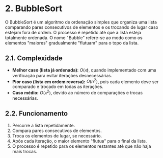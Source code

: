 # 2. BubbleSort

O BubbleSort é um algoritmo de ordenação simples que organiza uma lista comparando pares consecutivos de elementos e os trocando de lugar caso estejam fora de ordem. O processo é repetido até que a lista esteja totalmente ordenada. O nome "Bubble" refere-se ao modo como os elementos "maiores" gradualmente "flutuam" para o topo da lista.

## 2.1. Complexidade

- **Melhor caso (lista já ordenada):** $O(𝑛)$, quando implementado com uma verificação para evitar iterações desnecessárias.
- **Pior caso (lista em ordem reversa):** $O(n^2)$, pois cada elemento deve ser comparado e trocado em todas as iterações.
- **Caso médio:** $O(𝑛^2)$, devido ao número de comparações e trocas necessárias.

## 2.2. Funcionamento

1. Percorre a lista repetidamente.
2. Compara pares consecutivos de elementos.
3. Troca os elementos de lugar, se necessário.
4. Após cada iteração, o maior elemento "flutua" para o final da lista.
5. O processo é repetido para os elementos restantes até que não haja mais trocas.